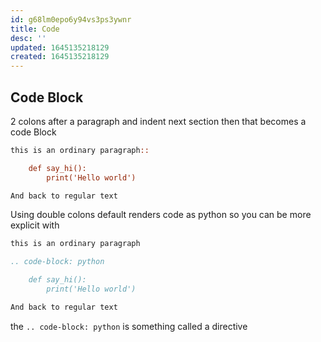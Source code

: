 ```yaml
---
id: g68lm0epo6y94vs3ps3ywnr
title: Code
desc: ''
updated: 1645135218129
created: 1645135218129
---
```


## Code Block

2 colons after a paragraph and indent next section then that becomes a code Block

```rst
this is an ordinary paragraph::

    def say_hi():
        print('Hello world')

And back to regular text
```

Using double colons default renders code as python so you can be more explicit with

```rst
this is an ordinary paragraph

.. code-block: python

    def say_hi():
        print('Hello world')

And back to regular text
```

the `.. code-block: python` is something called a directive
